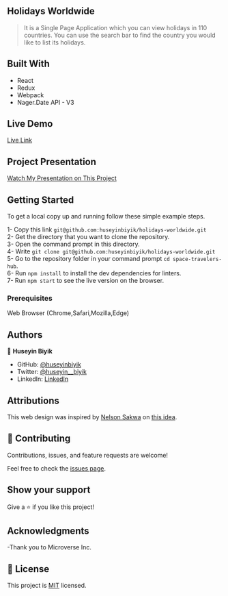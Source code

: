 ## Holidays Worldwide

> It is a Single Page Application which you can view holidays in 110 countries. You can use the search bar to find the country you would like to list its holidays.

## Built With

- React
- Redux
- Webpack
- Nager.Date API - V3

## Live Demo

[Live Link](https://holidays-worldwide.herokuapp.com/)

## Project Presentation

[Watch My Presentation on This Project](https://www.loom.com/share/5f82f0cc818c442fbe34252e80e9a179)

## Getting Started

To get a local copy up and running follow these simple example steps.

1- Copy this link `git@github.com:huseyinbiyik/holidays-worldwide.git` <br>
2- Get the directory that you want to clone the repository. <br>
3- Open the command prompt in this directory. <br>
4- Write `git clone git@github.com:huseyinbiyik/holidays-worldwide.git` <br>
5- Go to the repository folder in your command prompt `cd space-travelers-hub`. <br>
6- Run `npm install` to install the dev dependencies for linters. <br>
7- Run `npm start` to see the live version on the browser.

### Prerequisites

Web Browser (Chrome,Safari,Mozilla,Edge)

## Authors

👤 **Huseyin Biyik**

- GitHub: [@huseyinbiyik](https://github.com/huseyinbiyik)
- Twitter: [@huseyin__biyik](https://twitter.com/huseyin__biyik)
- LinkedIn: [LinkedIn](https://www.linkedin.com/in/huseyin-b%C4%B1y%C4%B1k/)

## Attributions

This web design was inspired by [Nelson Sakwa](https://www.behance.net/sakwadesignstudio)
on [this idea](https://www.behance.net/gallery/31579789/Ballhead-App-(Free-PSDs)).

## 🤝 Contributing

Contributions, issues, and feature requests are welcome!

Feel free to check the [issues page](../../issues/).

## Show your support

Give a ⭐️ if you like this project!

## Acknowledgments

-Thank you to Microverse Inc.

## 📝 License

This project is [MIT](./LICENSE.md) licensed.
